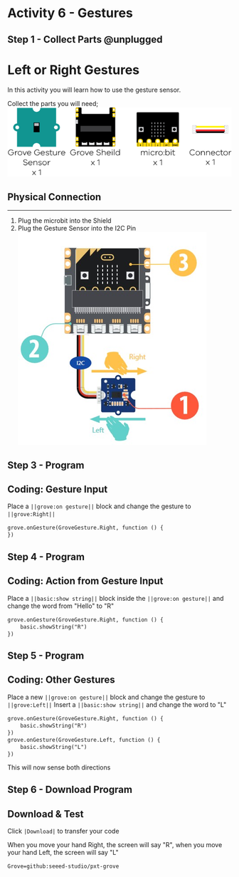<!---------------------------------------------------------------  
-------------------------  NEW ACTIVITY -------------------------
----------------------------------------------------------------->
# Activity 6 - Gestures

## Step 1 - Collect Parts @unplugged
Left or Right Gestures
=============
In this activity you will learn how to use the gesture sensor.

Collect the parts you will need;
![Parts Needed: 1 Gesture, 1 microbit, 1 sheild](https://raw.githubusercontent.com/CarlTS/grove-sensor-tutorial/master/images/GroveSensors/GestureSensor.png)

## Physical Connection
-------------------
1. Plug the microbit into the Shield 
2. Plug the Gesture Sensor into the I2C Pin
![Connection Image](https://raw.githubusercontent.com/CarlTS/grove-sensor-tutorial/master/images/gestureSensor.jpg)


## Step 3 - Program
Coding: Gesture Input
------------------
Place a ``||grove:on gesture||`` block and change the gesture to ``||grove:Right||``

```blocks
grove.onGesture(GroveGesture.Right, function () {
})
```

## Step 4 - Program
Coding: Action from Gesture Input
------------------
Place a ``||basic:show string||`` block inside the ``||grove:on gesture||`` and change the word from "Hello" to "R"

```blocks
grove.onGesture(GroveGesture.Right, function () {
    basic.showString("R")
})
```

## Step 5 - Program
Coding: Other Gestures
------------------
Place a new ``||grove:on gesture||`` block and change the gesture to ``||grove:Left||``
Insert a ``||basic:show string||`` and change the word to "L"


```blocks
grove.onGesture(GroveGesture.Right, function () {
    basic.showString("R")
})
grove.onGesture(GroveGesture.Left, function () {
    basic.showString("L")
})
```
This will now sense both directions

<!---Additional Step needed to demonstrate how pause works so buffer does not fill up --->

## Step 6 - Download Program
Download & Test
--------------------
Click ``|Download|`` to transfer your code

When you move your hand Right, the screen will say "R", when you move your hand Left, the screen will say "L"


```package
Grove=github:seeed-studio/pxt-grove
```